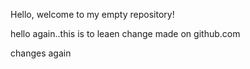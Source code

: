 Hello, welcome to my empty repository!

hello again..this is to leaen change made on github.com

changes again
